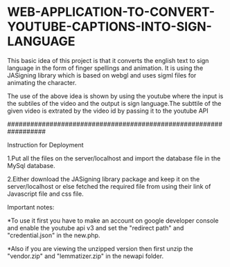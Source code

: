# WEB-APPLICATION-TO-CONVERT-YOUTUBE-CAPTIONS-INTO-SIGN-LANGUAGE

This basic idea of this project is that it converts the english text to sign language in the form of finger spellings and animation. It is using the JASigning library which is based on webgl and uses sigml files for animating the character.

The use of the above idea is shown by using the youtube where the input is the subtiles of the video and the output is sign language.The subttile of the given video is extrated by the video id by passing it to the youtube API

##################################################################

Instruction for Deployment

 
1.Put all the files on the  server/localhost and import the database file in the MySql database.
 
2.Either download the JASigning library package and keep it on the server/localhost or else fetched the required file from using their link of Javascript file and css file.


Important notes:

*To use it first you have to make an account on google developer console and enable the youtube api v3 and set the "redirect path" and "credential.json" in the new.php.

*Also if you are viewing the unzipped version then first unzip the "vendor.zip" and "lemmatizer.zip" in the newapi folder.
